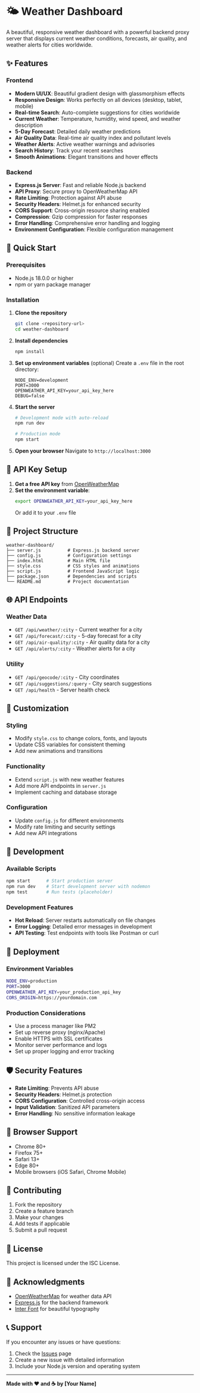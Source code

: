 # 🌤️ Weather Dashboard

A beautiful, responsive weather dashboard with a powerful backend proxy server that displays current weather conditions, forecasts, air quality, and weather alerts for cities worldwide.

## ✨ Features

### Frontend
- **Modern UI/UX**: Beautiful gradient design with glassmorphism effects
- **Responsive Design**: Works perfectly on all devices (desktop, tablet, mobile)
- **Real-time Search**: Auto-complete suggestions for cities worldwide
- **Current Weather**: Temperature, humidity, wind speed, and weather description
- **5-Day Forecast**: Detailed daily weather predictions
- **Air Quality Data**: Real-time air quality index and pollutant levels
- **Weather Alerts**: Active weather warnings and advisories
- **Search History**: Track your recent searches
- **Smooth Animations**: Elegant transitions and hover effects

### Backend
- **Express.js Server**: Fast and reliable Node.js backend
- **API Proxy**: Secure proxy to OpenWeatherMap API
- **Rate Limiting**: Protection against API abuse
- **Security Headers**: Helmet.js for enhanced security
- **CORS Support**: Cross-origin resource sharing enabled
- **Compression**: Gzip compression for faster responses
- **Error Handling**: Comprehensive error handling and logging
- **Environment Configuration**: Flexible configuration management

## 🚀 Quick Start

### Prerequisites
- Node.js 18.0.0 or higher
- npm or yarn package manager

### Installation

1. **Clone the repository**
   ```bash
   git clone <repository-url>
   cd weather-dashboard
   ```

2. **Install dependencies**
   ```bash
   npm install
   ```

3. **Set up environment variables** (optional)
   Create a `.env` file in the root directory:
   ```env
   NODE_ENV=development
   PORT=3000
   OPENWEATHER_API_KEY=your_api_key_here
   DEBUG=false
   ```

4. **Start the server**
   ```bash
   # Development mode with auto-reload
   npm run dev
   
   # Production mode
   npm start
   ```

5. **Open your browser**
   Navigate to `http://localhost:3000`

## 🔑 API Key Setup

1. **Get a free API key** from [OpenWeatherMap](https://openweathermap.org/api)
2. **Set the environment variable**:
   ```bash
   export OPENWEATHER_API_KEY=your_api_key_here
   ```
   Or add it to your `.env` file

## 📁 Project Structure

```
weather-dashboard/
├── server.js          # Express.js backend server
├── config.js          # Configuration settings
├── index.html         # Main HTML file
├── style.css          # CSS styles and animations
├── script.js          # Frontend JavaScript logic
├── package.json       # Dependencies and scripts
└── README.md          # Project documentation
```

## 🌐 API Endpoints

### Weather Data
- `GET /api/weather/:city` - Current weather for a city
- `GET /api/forecast/:city` - 5-day forecast for a city
- `GET /api/air-quality/:city` - Air quality data for a city
- `GET /api/alerts/:city` - Weather alerts for a city

### Utility
- `GET /api/geocode/:city` - City coordinates
- `GET /api/suggestions/:query` - City search suggestions
- `GET /api/health` - Server health check

## 🎨 Customization

### Styling
- Modify `style.css` to change colors, fonts, and layouts
- Update CSS variables for consistent theming
- Add new animations and transitions

### Functionality
- Extend `script.js` with new weather features
- Add more API endpoints in `server.js`
- Implement caching and database storage

### Configuration
- Update `config.js` for different environments
- Modify rate limiting and security settings
- Add new API integrations

## 🔧 Development

### Available Scripts
```bash
npm start      # Start production server
npm run dev    # Start development server with nodemon
npm test       # Run tests (placeholder)
```

### Development Features
- **Hot Reload**: Server restarts automatically on file changes
- **Error Logging**: Detailed error messages in development
- **API Testing**: Test endpoints with tools like Postman or curl

## 🚀 Deployment

### Environment Variables
```bash
NODE_ENV=production
PORT=3000
OPENWEATHER_API_KEY=your_production_api_key
CORS_ORIGIN=https://yourdomain.com
```

### Production Considerations
- Use a process manager like PM2
- Set up reverse proxy (nginx/Apache)
- Enable HTTPS with SSL certificates
- Monitor server performance and logs
- Set up proper logging and error tracking

## 🛡️ Security Features

- **Rate Limiting**: Prevents API abuse
- **Security Headers**: Helmet.js protection
- **CORS Configuration**: Controlled cross-origin access
- **Input Validation**: Sanitized API parameters
- **Error Handling**: No sensitive information leakage

## 📱 Browser Support

- Chrome 80+
- Firefox 75+
- Safari 13+
- Edge 80+
- Mobile browsers (iOS Safari, Chrome Mobile)

## 🤝 Contributing

1. Fork the repository
2. Create a feature branch
3. Make your changes
4. Add tests if applicable
5. Submit a pull request

## 📄 License

This project is licensed under the ISC License.

## 🙏 Acknowledgments

- [OpenWeatherMap](https://openweathermap.org/) for weather data API
- [Express.js](https://expressjs.com/) for the backend framework
- [Inter Font](https://rsms.me/inter/) for beautiful typography

## 📞 Support

If you encounter any issues or have questions:

1. Check the [Issues](https://github.com/yourusername/weather-dashboard/issues) page
2. Create a new issue with detailed information
3. Include your Node.js version and operating system

---

**Made with ❤️ and ☕ by [Your Name]**
